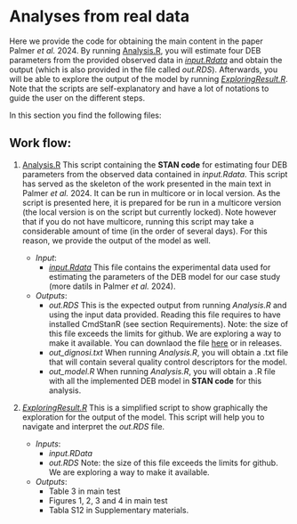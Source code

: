# Analyses from real data
Here we provide the code for obtaining the main content in the paper Palmer _et al._ 2024. 
By running [Analysis.R](../1_REALDATA/Analysis.R), you will estimate four DEB parameters from the provided observed data in [_input.Rdata_](../1_REALDATA/input.Rdata) and obtain the output (which is also provided in the file called _out.RDS_). Afterwards, you will be able to explore the output of the model by running [_ExploringResult.R_](../1_REALDATA/ExploringResult.R). Note that the scripts are self-explanatory and have a lot of notations to guide the user on the different steps.

In this section you find the following files: 

## Work flow: 
1. [Analysis.R](../1_REALDATA/Analysis.R) This script containing the **STAN code** for estimating four DEB parameters from the observed data contained in _input.Rdata_. This script has served as the skeleton of the work presented in the main text in Palmer _et al._ 2024. It can be run in multicore or in local version. As the script is presented here, it is prepared for be run in a multicore version (the  local version is on the script but currently locked). Note however that if you do not have multicore, running this script may take a considerable amount of time (in the order of several days). For this reason, we provide the output of the model as well.
   - *Input*:
      - [_input.Rdata_](../1_REALDATA/input.Rdata) This file contains the experimental data used for estimating the parameters of the DEB model for our case study (more datils in Palmer _et al._ 2024). 
   - *Outputs*:
      - _out.RDS_ This is the expected output from running _Analysis.R_ and using the input data provided. Reading this file requires to have installed CmdStanR (see section Requirements). Note: the size of this file exceeds the limits for github. We are exploring a way to make it available. You can downlaod the file [here]([../releases](https://github.com/Iremoma/DEB_IIV_STAN-Palmer-et-al.2024/releases/tag/out.RDS)) or in releases.
      - _out_dignosi.txt_ When running _Analysis.R_, you will obtain a .txt file that will contain several quality control descriptors for the model.
      - _out_model.R_ When running _Analysis.R_, you will obtain a .R file with all the implemented DEB model in **STAN code** for this analysis.
   
2. [_ExploringResult.R_](../1_REALDATA/ExploringResult.R) This is a simplified script to show graphically the exploration for the output of the model. This script will help you to navigate and interpret the _out.RDS_ file. 
   - *Inputs*:
     - _input.RData_
     - _out.RDS_ Note: the size of this file exceeds the limits for github. We are exploring a way to make it available.
   - *Outputs*:
        - Table 3 in main test
        - Figures 1, 2, 3 and 4 in main test
        - Tabla S12 in Supplementary materials.
